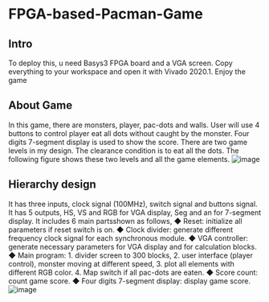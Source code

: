 # FPGA-based-Pacman-Game

## Intro
To deploy this, u need Basys3 FPGA board and a VGA screen. Copy everything to your workspace and open it with Vivado 2020.1.
Enjoy the game
## About Game
In this game, there are monsters, player, pac-dots and walls. User will use 4 buttons to control player eat all dots without caught by the monster. Four digits 7-segment display is used to show the score. There are two game levels in my design. The clearance condition is to eat all the dots. The following figure shows these two levels and all the game elements.
![image](https://user-images.githubusercontent.com/117359375/235606943-8c69d6b3-c5e6-4f47-afb3-cfaa1b1513b1.png)

## Hierarchy design
It has three inputs, clock signal (100MHz), switch signal and buttons signal. It has 5 outputs, HS, VS and RGB for VGA display, Seg and an for 7-segment display. It includes 6 main partsshown as follows,
◆ Reset: initialize all parameters if reset switch is on.
◆ Clock divider: generate different frequency clock signal for each synchronous module.
◆ VGA controller: generate necessary parameters for VGA display and for calculation blocks.
◆ Main program: 
    1. divider screen to 300 blocks, 
    2. user interface (player control), monster moving at different speed, 
    3. plot all elements with different RGB color.
    4. Map switch if all pac-dots are eaten.
◆ Score count: count game score.
◆ Four digits 7-segment display: display game score.
![image](https://user-images.githubusercontent.com/117359375/235607211-87d19fe4-4cd2-4e36-a811-9ca08e07d01d.png)

